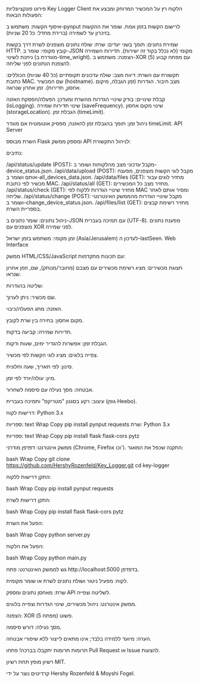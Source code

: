 פירוט פונקציונליות
Key Logger Client
הלקוח רץ על המכשיר המרוחק ומבצע את הפעולות הבאות:

איסוף הקשות:
משתמש ב-pynput לרישום הקשות בזמן אמת.
שומר את ההקשות בזיכרון עד לשמירה (ברירת מחדל: כל 20 שניות).

שמירת נתונים:
תומך בשני יעדים:
שרת: שולח נתונים מוצפנים לשרת דרך בקשות HTTP.
קובץ מקומי: שומר ב-JSON מקומי (לא נכלל בקוד זה ישירות).
תדירות השמירה ניתנת לשינוי (מוגדרת ב-time_wright).
הצפנה:
משתמש ב-XOR עם מפתח קבוע (5) להצפנת הנתונים לפני שליחה.

תקשורת עם השרת:
דיווח מצב: שולח עדכונים תקופתיים (כל 40 שניות) הכוללים:
כתובת MAC.
שם המכשיר (hostname).
מצב חיבור.
הגדרות (זמן הגבלה, מיקום אחסון, תדירות).
זמן אחרון שנראה.

קבלת שינויים: בודק שינויי הגדרות מהשרת ומעדכן:
הפעלה/הפסקת האזנה (isLogging).
שינוי תדירות שמירה (saveFrequency).
שינוי מקום אחסון (storageLocation).
הגבלת זמן (timeLimit).

ניהול זמן:
תומך בהגבלת זמן להאזנה; מפסיק אוטומטית אם מוגדר timeLimit.
API Server

השרת מבוסס Flask ומספק ממשק API לניהול התקשורת:

נתיבים:

/api/status/update (POST): מקבל עדכוני מצב מהלקוחות ושומר ב-device_status.json.
/api/data/upload (POST): מקבל לוגי הקשות מוצפנים, מפענח אותם ושומר ב-all_devices_data.json.
/api/data/files (GET): מחזיר לוגים עבור מכשיר לפי כתובת MAC.
/api/status/all (GET): מחזיר מצב כל המכשירים.
/api/status/check (GET): מחזיר שינויי הגדרות ללקוח לפי MAC ומסיר אותם לאחר שליחה.
/api/status/change (POST): מקבל שינויי הגדרות מהממשק האינטרנטי ושומר ב-change_device_status.json.
/api/files/list (GET): מחזיר רשימת קבצים בספריית השרת.

ניהול נתונים:
שומר נתונים ב-JSON עם תמיכה בעברית (UTF-8).
מפענח נתונים מוצפנים עם XOR לפני שמירה.

זמן מקומי: משתמש בזמן ישראל (Asia/Jerusalem) לעדכון ה-lastSeen.
Web Interface

ממשק HTML/CSS/JavaScript עם תכונות מתקדמות:

תצוגת מכשירים:
מציג רשימת מכשירים עם מצבם (מחובר/מנותק), שם, וזמן אחרון שנראו.

שליטה בהגדרות:

שם מכשיר: ניתן לערוך.

האזנה: מתג הפעלה/כיבוי.

מקום אחסון: בחירה בין שרת לקובץ.

תדירות שמירה: קביעה בדקות.

הגבלת זמן: אפשרות להגדיר ימים, שעות ודקות.

צפייה בלוגים:
מציג לוגי הקשות לפי מכשיר.

סינון: לפי תאריך, שעה וחלונית.

מיון: עולה/יורד לפי זמן.

אבטחה:
מסך נעילה עם סיסמה לשחרור.

עיצוב: רקע בסגנון "מטריקס" ותמיכה בעברית (גופן Heebo).

דרישות
לקוח:
Python 3.x

ספריות:
text
Wrap
Copy
pip install pynput requests
שרת:
Python 3.x

ספריות:
text
Wrap
Copy
pip install flask flask-cors pytz

ממשק אינטרנט:
דפדפן מודרני (Chrome, Firefox וכו').
התקנה
שכפל את המאגר:

bash
Wrap
Copy
git clone https://github.com/HershyRozenfeld/Key_Logger.git
cd key-logger

התקן דרישות ללקוח:

bash
Wrap
Copy
pip install pynput requests

התקן דרישות לשרת:

bash
Wrap
Copy
pip install flask flask-cors pytz

הפעל את השרת:

bash
Wrap
Copy
python server.py

הפעל את הלקוח:

bash
Wrap
Copy
python main.py

גש לממשק האינטרנט:
פתח http://localhost:5000 בדפדפן.

לקוח:
מפעיל ניטור ושולח נתונים לשרת או שומר מקומית.

שרת:
מאחסן נתונים ומספק API לשליטה וצפייה.

ממשק אינטרנט:
ניהול מכשירים, שינוי הגדרות וצפייה בלוגים.

הצפנה: XOR פשוט (מפתח 5).

מסך נעילה: דורש סיסמה.

הערה: מיועד ללמידה בלבד; אינו מתאים לייצור ללא שיפורי אבטחה.

תרומות
תרומות יתקבלו בברכה! פתחו Pull Request או Issue להצעות.

רשיון
מופץ תחת רשיון MIT.

קרדיטים
נוצר על ידי Hershy Rozenfeld & Moyshi Fogel.
